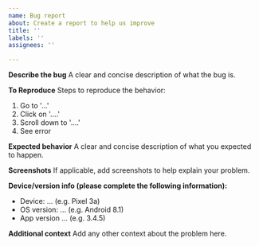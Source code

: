 ```yaml
---
name: Bug report
about: Create a report to help us improve
title: ''
labels: ''
assignees: ''

---
```


**Describe the bug**
A clear and concise description of what the bug is.

**To Reproduce**
Steps to reproduce the behavior:
1.   Go to '...'
2.   Click on '....'
3.   Scroll down to '....'
4.   See error

**Expected behavior**
A clear and concise description of what you expected to happen.

**Screenshots**
If applicable, add screenshots to help explain your problem.

**Device/version info (please complete the following information):**
-   Device: ... (e.g. Pixel 3a)
-   OS version: ... (e.g. Android 8.1)
-   App version ... (e.g. 3.4.5)

**Additional context**
Add any other context about the problem here.